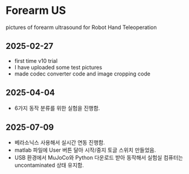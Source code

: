 # Forearm US
 pictures of forearm ultrasound for Robot Hand Teleoperation

## 2025-02-27
 - first time v10 trial
 - I have uploaded some test pictures
 - made codec converter code and image cropping code

## 2025-04-04
 - 6가지 동작 분류를 위한 실험을 진행함.

## 2025-07-09
 - 베라소닉스 사용해서 실시간 연동 진행함.
 - matlab 파일에 User 버튼 달아 시작/중지 토글 스위치 만들었음.
 - USB 환경에서 MuJoCo와 Python 다운로드 받아 동작해서 실험실 컴퓨터는 uncontaminated 상태 유지함.
